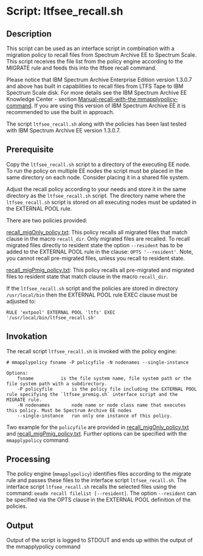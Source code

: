 
# Script: ltfsee_recall.sh


## Description

This script can be used as an interface script in combination with a migration policy to recall files from Spectrum Archive EE to Spectrum Scale. This script receives the file list from the policy engine according to the MIGRATE rule and feeds this into the ltfsee recall command. 

Please notice that IBM Spectrum Archive Enterprise Edition version 1.3.0.7 and above has built in capabilities to recall files from LTFS Tape to IBM Spectrum Scale disk. For more details see the IBM Spectrum Archive EE Knowledge Center - section [Manual-recall-with-the mmapplypolicy-command](https://www.ibm.com/support/knowledgecenter/en/ST9MBR_1.3.0/ltfs_ee_recall_mmapplypolicy.html). If you are using this version of IBM Spectrum Archive EE it is recommended to use the built in approach.

The script `ltfsee_recall.sh` along with the policies has been last tested with IBM Spectrum Archive EE version 1.3.0.7.

## Prerequisite

Copy the `ltfsee_recall.sh` script to a directory of the executing EE node. To run the policy on multiple EE nodes the script must be placed in the same directory on each node. Consider placing it in a shared file system. 

Adjust the recall policy according to your needs and store it in the same directory as the `ltfsee_recall.sh` script. The directory name where the `ltfsee_recall.sh` script is stored on all executing nodes must be updated in the EXTERNAL POOL rule. 

There are two policies provided:

[recall_migOnly_policy.txt](recall_migOnly_policy.txt):
This policy recalls all migrated files that match clause in the macro `recall_dir`. Only migrated files are recalled. To recall migrated files directly to resident state the option `--resident` has to be added to the EXTERNAL POOL rule in the clause: `OPTS '--resident'`. Note, you cannot recall pre-migrated files, unless you recall to resident state. 

[recall_migPmig_policy.txt](recall_migPmig_policy.txt):
This policy recalls all pre-migrated and migrated files to resident state that match clause in the macro `recall_dir`. 
 
If the `ltfsee_recall.sh` script and the policies are stored in directory `/usr/local/bin` then the EXTERNAL POOL rule EXEC clause must be adjusted to:

	RULE 'extpool' EXTERNAL POOL 'ltfs' EXEC '/usr/local/bin/ltfsee_recall.sh' 


## Invokation

The recall script `ltfsee_recall.sh` is invoked with the policy engine:


	# mmapplypolicy fsname -P policyfile -N nodenames --single-instance
	
	Options:
		fsname			is the file system name, file system path or the file system path with a subdirectory. 
		-P policyfile		is the policy file including the EXTERNAL POOL rule specifying the `ltfsee_premig.sh` interface script and the MIGRATE rule. 
		-N nodenames		node name or node class name that executes this policy. Must be Spectrum Archive EE nodes
		--single-instance	run only one instance of this policy. 


Two example for the `policyfile` are provided in [recall_migOnly_policy.txt](recall_migOnly_policy.txt) and [recall_migPmig_policy.txt](recall_migPmig_policy.txt). Further options can be specified with the `mmapplypolicy` command. 	


## Processing 

The policy engine (`mmapplypolicy`) identifies files according to the migrate rule and passes these files to the interface script `ltfsee_recall.sh`. The interface script `ltfsee_recall.sh` recalls the selected files using the command: `eeadm recall filelist [--resident]`. The option `--resident` can be specified via the OPTS clause in the EXTERNAL POOL definition of the policies. 


## Output

Output of the script is logged to STDOUT and ends up within the output of the mmapplypolicy command

